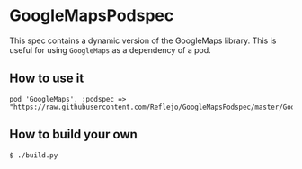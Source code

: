 # GoogleMapsPodspec

This spec contains a dynamic version of the GoogleMaps library. This is
useful for using `GoogleMaps` as a dependency of a pod.

How to use it
-------------

```
pod 'GoogleMaps', :podspec => "https://raw.githubusercontent.com/Reflejo/GoogleMapsPodspec/master/GoogleMaps.podspec.json"
```

How to build your own
---------------------

```sh
$ ./build.py
```
